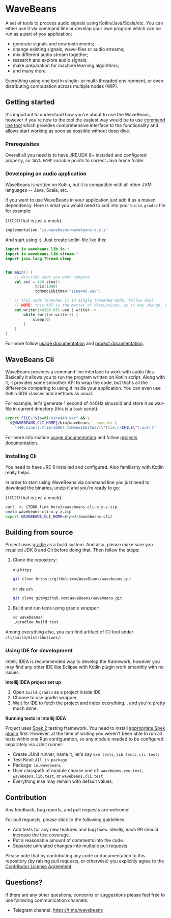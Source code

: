 # WaveBeans

A set of tools to process audio signals using Kotlin/Java/Scala/etc. You can either use it via command line or develop your own program which can be run as a part of you application:

* generate signals and new instruments;
* change existing signals, wave-files or audio streams;
* mix different audio stream together;
* research and explore audio signals;
* make preparation for machine learning algorithms;
* and many more.

Everything using one tool in single- or multi-threaded environment, or even distributing computation across multiple nodes (WIP).

## Getting started 

It's important to understand how you're about to use the WaveBeans, however if you're new to the tool the easiest way would be to use [command line tool](#wavebeans-cli) which provides comprehensive interface to the functionality and allows start working as soon as possible without deep dive.

### Prerequisites

Overall all you need is to have JRE/JDK 8+ installed and configured properly, so `JAVA_HOME` variable points to correct Java home folder. 

### Developing an audio application

WaveBeans is written on Kotlin, but it is compatible with all other JVM languages -- Java, Scala, etc.

If you want to use WaveBeans in your application just add it as a maven dependency. Here is what you would need to add into your `build.gradle` file for example:

{TODO that is just a mock}
```groovy
implementation "io.wavebeans:wavebeans:x.y.z"
```

And start using it. Just create kotlin-file like this:

```kotlin
import io.wavebeans.lib.io.*
import io.wavebeans.lib.stream.*
import java.lang.Thread.sleep


fun main() {
    // describe what you want compute    
    val out = 440.sine()
            .trim(1000)
            .toMono16bitWav("sine440.wav")

    // this code launches it in single threaded mode, follow docs
    // NOTE: this API is the matter of discussions, so it may change, but now it works.
    out.writer(44100.0f).use { writer ->
        while (writer.write()) {
            sleep(0)
        }
    }
}
```

For more follow [usage documentation](docs/user/lib/readme.md) and [project documentation](lib/readme.md). 

## WaveBeans Cli

WaveBeans provides a command line interface to work with audio files. Basically it allows you to run the program written on Kotlin script. Along with it, it provides some smoother API to wrap the code, but that's all the difference comparing to using it inside your application. You can even use Kotlin SDK classes and methods as usual.

For example, let's generate 1 second of 440Hz sinusoid and store it as wav-file in current directory (this is a `bash` script):

```bash
export FILE="$(pwd)/sine440.wav" && \
  ${WAVEBEANS_CLI_HOME}/bin/wavebeans --execute \
    "440.sine().trim(1000).toMono16bitWav(\"file://$FILE\").out()"
```

For more information [usage documentation](docs/user/cli/readme.md) and follow [projects documentation](cli/readme.md). 

### Installing Cli

You need to have JRE 8 installed and configured. Also familiarity with Kotlin really helps.

In order to start using WaveBeans via command line you just need to download the binaries, unzip it and you're ready to go:

{TODO that is just a mock}
```bash
curl -oL {TODO link here}/wavebeans-cli-x.y.z.zip
unzip wavebeans-cli-x.y.z.zip
export WAVEBEANS_CLI_HOME=$(pwd)/wavebeans-cli/
``` 

## Building from source

Project uses [gradle](https://gradle.org/) as a build system. And also, please make sure you installed JDK 8 and Git before doing that. Then follow the steps:

1. Clone the repository:
    
    via `https`
    ```bash
    git clone https://github.com/WaveBeans/wavebeans.git
    ```
    or via `ssh`
    ```bash
    git clone git@github.com:WaveBeans/wavebeans.git
    ```
2. Build and run tests using gradle wrapper:
    ```bash
    cd wavebeans/
    ./gradlew build test
    ```

Among everything else, you can find artifact of Cli tool under `cli/build/distributions/`.

### Using IDE for development

Intellij IDEA is recommended way to develop the framework, however you may find any other IDE like Eclipse with Kotlin plugin work smoothly with no issues.

**Intellij IDEA project set up**

1. Open `build.gradle` as a project inside IDE
2. Choose to use gradle wrapper.
3. Wait for IDE to fetch the project and index everything... and you're pretty much done.

**Running tests in Intellij IDEA**

Project uses [Spek 2](https://www.spekframework.org/) testing framework. You need to install [appropriate Spek plugin](https://plugins.jetbrains.com/plugin/10915-spek-framework/) first. However, at the time of writing you weren't been able to run all tests within one Run configuration, so any module needed to be configured separately via JUnit runner:

* Create JUnit runner, name it, let's say `exe tests`, `lib tests`, `cli tests`
* Test Kind: `All in package`
* Package: `io.wavebeans`
* User classpath of module choose one of: `wavebeans.exe.test`, `wavebeans.lib.test`, or `wavebeans.cli.test`
* Everything else may remain with default values. 

## Contribution

Any feedback, bug reports, and pull requests are welcome!

For pull requests, please stick to the following guidelines:

* Add tests for any new features and bug fixes. Ideally, each PR should increase the test coverage.
* Put a reasonable amount of comments into the code.
* Separate unrelated changes into multiple pull requests.

Please note that by contributing any code or documentation to this repository (by raising pull requests, or otherwise) you explicitly agree to the [Contributor License Agreement](CONTRIBUTION.md).

## Questions?

If there are any other questions, concerns or suggestions please feel free to use following communication channels:

* Telegram channel: https://t.me/wavebeans